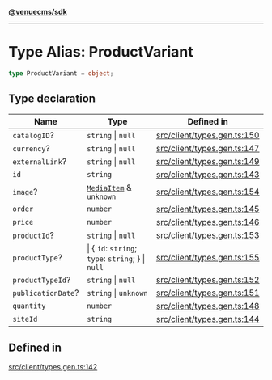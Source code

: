[**@venuecms/sdk**](../Index.md)

***

# Type Alias: ProductVariant

```ts
type ProductVariant = object;
```

## Type declaration

| Name | Type | Defined in |
| ------ | ------ | ------ |
| `catalogID`? | `string` \| `null` | [src/client/types.gen.ts:150](https://github.com/venuecms/sdk/blob/5ffcc8d3f9c61b78cab459f936084b3f631fac13/src/client/types.gen.ts#L150) |
| `currency`? | `string` \| `null` | [src/client/types.gen.ts:147](https://github.com/venuecms/sdk/blob/5ffcc8d3f9c61b78cab459f936084b3f631fac13/src/client/types.gen.ts#L147) |
| `externalLink`? | `string` \| `null` | [src/client/types.gen.ts:149](https://github.com/venuecms/sdk/blob/5ffcc8d3f9c61b78cab459f936084b3f631fac13/src/client/types.gen.ts#L149) |
| `id` | `string` | [src/client/types.gen.ts:143](https://github.com/venuecms/sdk/blob/5ffcc8d3f9c61b78cab459f936084b3f631fac13/src/client/types.gen.ts#L143) |
| `image`? | [`MediaItem`](MediaItem.md) & `unknown` | [src/client/types.gen.ts:154](https://github.com/venuecms/sdk/blob/5ffcc8d3f9c61b78cab459f936084b3f631fac13/src/client/types.gen.ts#L154) |
| `order` | `number` | [src/client/types.gen.ts:145](https://github.com/venuecms/sdk/blob/5ffcc8d3f9c61b78cab459f936084b3f631fac13/src/client/types.gen.ts#L145) |
| `price` | `number` | [src/client/types.gen.ts:146](https://github.com/venuecms/sdk/blob/5ffcc8d3f9c61b78cab459f936084b3f631fac13/src/client/types.gen.ts#L146) |
| `productId`? | `string` \| `null` | [src/client/types.gen.ts:153](https://github.com/venuecms/sdk/blob/5ffcc8d3f9c61b78cab459f936084b3f631fac13/src/client/types.gen.ts#L153) |
| `productType`? | \| \{ `id`: `string`; `type`: `string`; \} \| `null` | [src/client/types.gen.ts:155](https://github.com/venuecms/sdk/blob/5ffcc8d3f9c61b78cab459f936084b3f631fac13/src/client/types.gen.ts#L155) |
| `productTypeId`? | `string` \| `null` | [src/client/types.gen.ts:152](https://github.com/venuecms/sdk/blob/5ffcc8d3f9c61b78cab459f936084b3f631fac13/src/client/types.gen.ts#L152) |
| `publicationDate`? | `string` \| `unknown` | [src/client/types.gen.ts:151](https://github.com/venuecms/sdk/blob/5ffcc8d3f9c61b78cab459f936084b3f631fac13/src/client/types.gen.ts#L151) |
| `quantity` | `number` | [src/client/types.gen.ts:148](https://github.com/venuecms/sdk/blob/5ffcc8d3f9c61b78cab459f936084b3f631fac13/src/client/types.gen.ts#L148) |
| `siteId` | `string` | [src/client/types.gen.ts:144](https://github.com/venuecms/sdk/blob/5ffcc8d3f9c61b78cab459f936084b3f631fac13/src/client/types.gen.ts#L144) |

## Defined in

[src/client/types.gen.ts:142](https://github.com/venuecms/sdk/blob/5ffcc8d3f9c61b78cab459f936084b3f631fac13/src/client/types.gen.ts#L142)
